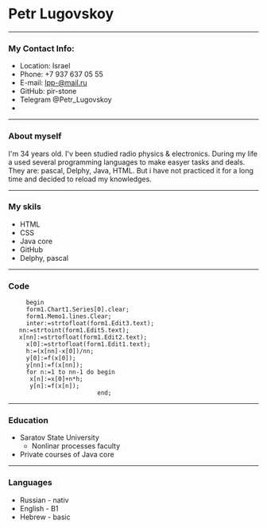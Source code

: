 # Petr Lugovskoy
___
### My Contact Info:

+ Location: Israel
+ Phone: +7 937 637 05 55
+ E-mail: lpp-@mail.ru
+ GitHub: pir-stone
+ Telegram @Petr_Lugovskoy
+ 
___
### About myself
I'm 34 years old. I'v been studied radio physics & electronics. During my life a used several programming languages to make easyer tasks and deals. They are: pascal, Delphy, Java, HTML. But i have not practiced it for a long time and decided to reload my knowledges.
___
### My skils
+ HTML
+ CSS
+ Java core
+ GitHub
+ Delphy, pascal
___
### Code
```
     begin
     form1.Chart1.Series[0].clear;
     form1.Memo1.lines.Clear;
     inter:=strtofloat(form1.Edit3.text);
   nn:=strtoint(form1.Edit5.text);
   x[nn]:=strtofloat(form1.Edit2.text);
     x[0]:=strtofloat(form1.Edit1.text);
     h:=(x[nn]-x[0])/nn;
     y[0]:=f(x[0]);
     y[nn]:=f(x[nn]);
     for n:=1 to nn-1 do begin
      x[n]:=x[0]+n*h;
      y[n]:=f(x[n]);
                         end;
```
___
### Education
+ Saratov State University
  + Nonlinar processes faculty
+ Private courses of Java core
___
### Languages
+ Russian - nativ
+ English - B1
+ Hebrew - basic
